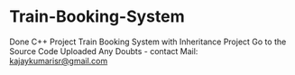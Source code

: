 # Train-Booking-System
Done C++ Project Train Booking System with Inheritance Project
Go to the Source Code Uploaded
Any Doubts - contact
Mail: kajaykumarisr@gmail.com
